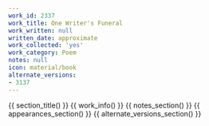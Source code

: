```yaml
---
work_id: 2337
work_title: One Writer's Funeral
work_written: null
written_date: approximate
work_collected: 'yes'
work_category: Poem
notes: null
icon: material/book
alternate_versions:
- 3137
---
```


{{ section_title() }}
{{ work_info() }}
{{ notes_section() }}
{{ appearances_section() }}
{{ alternate_versions_section() }}